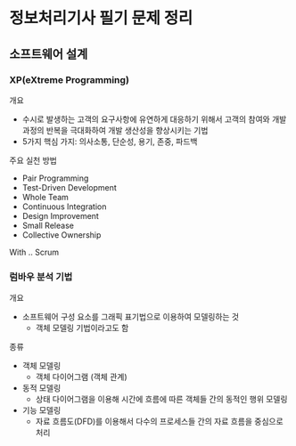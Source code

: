 # 정보처리기사 필기 문제 정리

## 소프트웨어 설계

### XP(eXtreme Programming)

개요

- 수시로 발생하는 고객의 요구사항에 유연하게 대응하기 위해서 고객의 참여와 개발 과정의 반복을 극대화하여 개발 생산성을 향상시키는 기법
- 5가지 핵심 가지: 의사소통, 단순성, 용기, 존중, 파드백

주요 실천 방법

- Pair Programming
- Test-Driven Development
- Whole Team
- Continuous Integration
- Design Improvement
- Small Release
- Collective Ownership

With .. Scrum

### 럼바우 분석 기법

개요

- 소프트웨어 구성 요소를 그래픽 표기법으로 이용하여 모델링하는 것
  - 객체 모델링 기법이라고도 함

종류

- 객체 모델링
  - 객체 다이어그램 (객체 관계)
- 동적 모델링
  - 상태 다이어그램을 이용해 시간에 흐름에 따른 객체들 간의 동적인 행위 모델링
- 기능 모델링
  - 자료 흐름도(DFD)를 이용해서 다수의 프로세스들 간의 자료 흐름을 중심으로 처리
